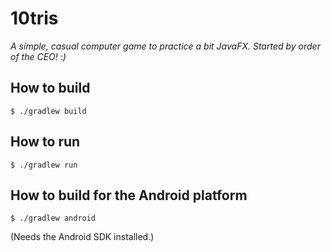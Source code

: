 # 10tris

_A simple, casual computer game to practice a bit JavaFX. Started by order of the CEO! :)_

## How to build

    $ ./gradlew build


## How to run

    $ ./gradlew run


## How to build for the Android platform

    $ ./gradlew android
    
(Needs the Android SDK installed.)
